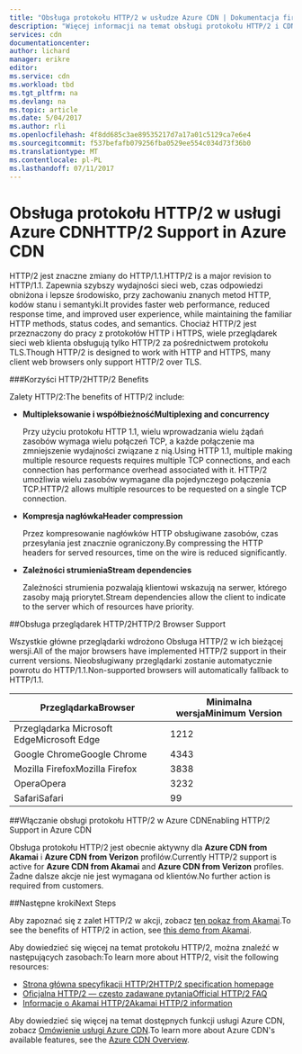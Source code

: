 ```yaml
---
title: "Obsługa protokołu HTTP/2 w usłudze Azure CDN | Dokumentacja firmy Microsoft"
description: "Więcej informacji na temat obsługi protokołu HTTP/2 i CDN."
services: cdn
documentationcenter: 
author: lichard
manager: erikre
editor: 
ms.service: cdn
ms.workload: tbd
ms.tgt_pltfrm: na
ms.devlang: na
ms.topic: article
ms.date: 5/04/2017
ms.author: rli
ms.openlocfilehash: 4f8dd685c3ae89535217d7a17a01c5129ca7e6e4
ms.sourcegitcommit: f537befafb079256fba0529ee554c034d73f36b0
ms.translationtype: MT
ms.contentlocale: pl-PL
ms.lasthandoff: 07/11/2017
---
```

# <a name="http2-support-in-azure-cdn"></a><span data-ttu-id="d4ec6-103">Obsługa protokołu HTTP/2 w usługi Azure CDN</span><span class="sxs-lookup"><span data-stu-id="d4ec6-103">HTTP/2 Support in Azure CDN</span></span>

<span data-ttu-id="d4ec6-104">HTTP/2 jest znaczne zmiany do HTTP/1.1\.</span><span class="sxs-lookup"><span data-stu-id="d4ec6-104">HTTP/2 is a major revision to HTTP/1.1\.</span></span> <span data-ttu-id="d4ec6-105">Zapewnia szybszy wydajności sieci web, czas odpowiedzi obniżona i lepsze środowisko, przy zachowaniu znanych metod HTTP, kodów stanu i semantyki.</span><span class="sxs-lookup"><span data-stu-id="d4ec6-105">It provides faster web performance, reduced response time, and improved user experience, while maintaining the familiar HTTP methods, status codes, and semantics.</span></span> <span data-ttu-id="d4ec6-106">Chociaż HTTP/2 jest przeznaczony do pracy z protokołów HTTP i HTTPS, wiele przeglądarek sieci web klienta obsługują tylko HTTP/2 za pośrednictwem protokołu TLS.</span><span class="sxs-lookup"><span data-stu-id="d4ec6-106">Though HTTP/2 is designed to work with HTTP and HTTPS, many client web browsers only support HTTP/2 over TLS.</span></span>

###<a name="http2-benefits"></a><span data-ttu-id="d4ec6-107">Korzyści HTTP/2</span><span class="sxs-lookup"><span data-stu-id="d4ec6-107">HTTP/2 Benefits</span></span>

<span data-ttu-id="d4ec6-108">Zalety HTTP/2:</span><span class="sxs-lookup"><span data-stu-id="d4ec6-108">The benefits of HTTP/2 include:</span></span>

*   <span data-ttu-id="d4ec6-109">**Multipleksowanie i współbieżność**</span><span class="sxs-lookup"><span data-stu-id="d4ec6-109">**Multiplexing and concurrency**</span></span>

    <span data-ttu-id="d4ec6-110">Przy użyciu protokołu HTTP 1.1, wielu wprowadzania wielu żądań zasobów wymaga wielu połączeń TCP, a każde połączenie ma zmniejszenie wydajności związane z nią.</span><span class="sxs-lookup"><span data-stu-id="d4ec6-110">Using HTTP 1.1, multiple making multiple resource requests requires multiple TCP connections, and each connection has performance overhead associated with it.</span></span> <span data-ttu-id="d4ec6-111">HTTP/2 umożliwia wielu zasobów wymagane dla pojedynczego połączenia TCP.</span><span class="sxs-lookup"><span data-stu-id="d4ec6-111">HTTP/2 allows multiple resources to be requested on a single TCP connection.</span></span>

*   <span data-ttu-id="d4ec6-112">**Kompresja nagłówka**</span><span class="sxs-lookup"><span data-stu-id="d4ec6-112">**Header compression**</span></span>

    <span data-ttu-id="d4ec6-113">Przez kompresowanie nagłówków HTTP obsługiwane zasobów, czas przesyłania jest znacznie ograniczony.</span><span class="sxs-lookup"><span data-stu-id="d4ec6-113">By compressing the HTTP headers for served resources, time on the wire is reduced significantly.</span></span>

*   <span data-ttu-id="d4ec6-114">**Zależności strumienia**</span><span class="sxs-lookup"><span data-stu-id="d4ec6-114">**Stream dependencies**</span></span>

    <span data-ttu-id="d4ec6-115">Zależności strumienia pozwalają klientowi wskazują na serwer, którego zasoby mają priorytet.</span><span class="sxs-lookup"><span data-stu-id="d4ec6-115">Stream dependencies allow the client to indicate to the server which of resources have priority.</span></span>


##<a name="http2-browser-support"></a><span data-ttu-id="d4ec6-116">Obsługa przeglądarek HTTP/2</span><span class="sxs-lookup"><span data-stu-id="d4ec6-116">HTTP/2 Browser Support</span></span>

<span data-ttu-id="d4ec6-117">Wszystkie główne przeglądarki wdrożono Obsługa HTTP/2 w ich bieżącej wersji.</span><span class="sxs-lookup"><span data-stu-id="d4ec6-117">All of the major browsers have implemented HTTP/2 support in their current versions.</span></span> <span data-ttu-id="d4ec6-118">Nieobsługiwany przeglądarki zostanie automatycznie powrotu do HTTP/1.1.</span><span class="sxs-lookup"><span data-stu-id="d4ec6-118">Non-supported browsers will automatically fallback to HTTP/1.1.</span></span>

|<span data-ttu-id="d4ec6-119">Przeglądarka</span><span class="sxs-lookup"><span data-stu-id="d4ec6-119">Browser</span></span>|<span data-ttu-id="d4ec6-120">Minimalna wersja</span><span class="sxs-lookup"><span data-stu-id="d4ec6-120">Minimum Version</span></span>|
|-------------|------------|
|<span data-ttu-id="d4ec6-121">Przeglądarka Microsoft Edge</span><span class="sxs-lookup"><span data-stu-id="d4ec6-121">Microsoft Edge</span></span>| <span data-ttu-id="d4ec6-122">12</span><span class="sxs-lookup"><span data-stu-id="d4ec6-122">12</span></span>|
|<span data-ttu-id="d4ec6-123">Google Chrome</span><span class="sxs-lookup"><span data-stu-id="d4ec6-123">Google Chrome</span></span>| <span data-ttu-id="d4ec6-124">43</span><span class="sxs-lookup"><span data-stu-id="d4ec6-124">43</span></span>|
|<span data-ttu-id="d4ec6-125">Mozilla Firefox</span><span class="sxs-lookup"><span data-stu-id="d4ec6-125">Mozilla Firefox</span></span>| <span data-ttu-id="d4ec6-126">38</span><span class="sxs-lookup"><span data-stu-id="d4ec6-126">38</span></span>|
|<span data-ttu-id="d4ec6-127">Opera</span><span class="sxs-lookup"><span data-stu-id="d4ec6-127">Opera</span></span>| <span data-ttu-id="d4ec6-128">32</span><span class="sxs-lookup"><span data-stu-id="d4ec6-128">32</span></span>|
|<span data-ttu-id="d4ec6-129">Safari</span><span class="sxs-lookup"><span data-stu-id="d4ec6-129">Safari</span></span>| <span data-ttu-id="d4ec6-130">9</span><span class="sxs-lookup"><span data-stu-id="d4ec6-130">9</span></span>|

##<a name="enabling-http2-support-in-azure-cdn"></a><span data-ttu-id="d4ec6-131">Włączanie obsługi protokołu HTTP/2 w Azure CDN</span><span class="sxs-lookup"><span data-stu-id="d4ec6-131">Enabling HTTP/2 Support in Azure CDN</span></span>

<span data-ttu-id="d4ec6-132">Obsługa protokołu HTTP/2 jest obecnie aktywny dla **Azure CDN from Akamai** i **Azure CDN from Verizon** profilów.</span><span class="sxs-lookup"><span data-stu-id="d4ec6-132">Currently HTTP/2 support is active for **Azure CDN from Akamai** and **Azure CDN from Verizon** profiles.</span></span> <span data-ttu-id="d4ec6-133">Żadne dalsze akcje nie jest wymagana od klientów.</span><span class="sxs-lookup"><span data-stu-id="d4ec6-133">No further action is required from customers.</span></span>

##<a name="next-steps"></a><span data-ttu-id="d4ec6-134">Następne kroki</span><span class="sxs-lookup"><span data-stu-id="d4ec6-134">Next Steps</span></span>

<span data-ttu-id="d4ec6-135">Aby zapoznać się z zalet HTTP/2 w akcji, zobacz [ten pokaz from Akamai](https://http2.akamai.com/demo).</span><span class="sxs-lookup"><span data-stu-id="d4ec6-135">To see the benefits of HTTP/2 in action, see [this demo from Akamai](https://http2.akamai.com/demo).</span></span>

<span data-ttu-id="d4ec6-136">Aby dowiedzieć się więcej na temat protokołu HTTP/2, można znaleźć w następujących zasobach:</span><span class="sxs-lookup"><span data-stu-id="d4ec6-136">To learn more about HTTP/2, visit the following resources:</span></span>

*   [<span data-ttu-id="d4ec6-137">Strona główna specyfikacji HTTP/2</span><span class="sxs-lookup"><span data-stu-id="d4ec6-137">HTTP/2 specification homepage</span></span>](https://http2.github.io/)
*   [<span data-ttu-id="d4ec6-138">Oficjalna HTTP/2 — często zadawane pytania</span><span class="sxs-lookup"><span data-stu-id="d4ec6-138">Official HTTP/2 FAQ</span></span>](https://http2.github.io/faq/)
*   [<span data-ttu-id="d4ec6-139">Informacje o Akamai HTTP/2</span><span class="sxs-lookup"><span data-stu-id="d4ec6-139">Akamai HTTP/2 information</span></span>](https://http2.akamai.com/)

<span data-ttu-id="d4ec6-140">Aby dowiedzieć się więcej na temat dostępnych funkcji usługi Azure CDN, zobacz [Omówienie usługi Azure CDN](https://azure.microsoft.com/documentation/articles/cdn-overview/).</span><span class="sxs-lookup"><span data-stu-id="d4ec6-140">To learn more about Azure CDN's available features, see the [Azure CDN Overview](https://azure.microsoft.com/documentation/articles/cdn-overview/).</span></span>